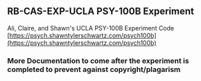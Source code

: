 ## RB-CAS-EXP-UCLA PSY-100B Experiment
Ali, Claire, and Shawn's UCLA PSY-100B Experiment Code
[https://psych.shawntylerschwartz.com/psych100b](https://psych.shawntylerschwartz.com/psych100b)

### More Documentation to come after the experiment is completed to prevent against copyright/plagarism
